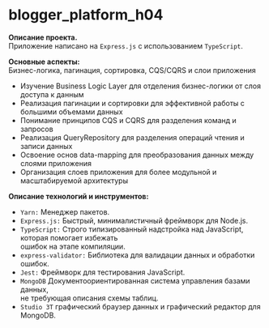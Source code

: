 # blogger_platform_h04
**Описание проекта.**   
Приложение написано на ``Express.js`` с использованием ``TypeScript``.

**Основные аспекты:**  
Бизнес-логика, пагинация, сортировка, CQS/CQRS и слои приложения
- Изучение Business Logic Layer для отделения бизнес-логики от слоя доступа к данным
- Реализация пагинации и сортировки для эффективной работы с большими объемами данных
- Понимание принципов CQS и CQRS для разделения команд и запросов
- Реализация QueryRepository для разделения операций чтения и записи данных
- Освоение основ data-mapping для преобразования данных между слоями приложения
- Организация слоев приложения для более модульной и масштабируемой архитектуры


**Описание технологий и инструментов:**

- ``Yarn:`` Менеджер пакетов.
- ``Express.js:`` Быстрый, минималистичный фреймворк для Node.js.
- ``TypeScript:`` Строго типизированный надстройка над JavaScript, которая помогает избежать  
ошибок на этапе компиляции.
- ``express-validator:`` Библиотека для валидации данных и обработки ошибок.
- ``Jest:`` Фреймворк для тестирования JavaScript.
- ``MongoDB`` Документоориентированная система управления базами данных,  
не требующая описания схемы таблиц.
- ``Studio 3T`` графический браузер данных и графический редактор для MongoDB.